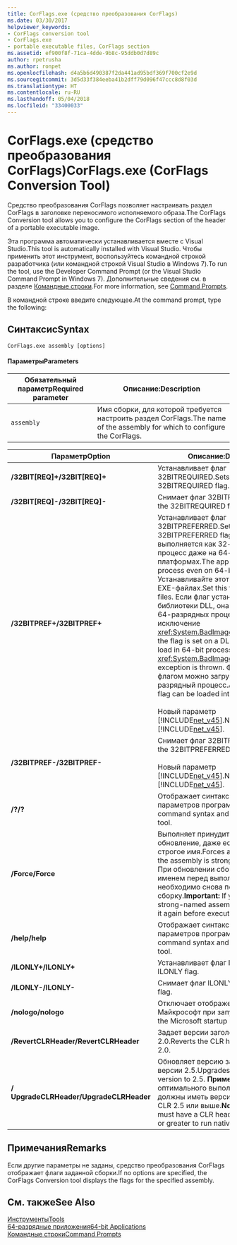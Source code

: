 ```yaml
---
title: CorFlags.exe (средство преобразования CorFlags)
ms.date: 03/30/2017
helpviewer_keywords:
- CorFlags conversion tool
- CorFlags.exe
- portable executable files, CorFlags section
ms.assetid: ef900f8f-71ca-4dde-9b8c-95ddb0d7d89c
author: rpetrusha
ms.author: ronpet
ms.openlocfilehash: d4a5b6d490387f2da441ad95bdf369f700cf2e9d
ms.sourcegitcommit: 3d5d33f384eeba41b2dff79d096f47ccc8d8f03d
ms.translationtype: HT
ms.contentlocale: ru-RU
ms.lasthandoff: 05/04/2018
ms.locfileid: "33400033"
---
```

# <a name="corflagsexe-corflags-conversion-tool"></a><span data-ttu-id="8c28e-102">CorFlags.exe (средство преобразования CorFlags)</span><span class="sxs-lookup"><span data-stu-id="8c28e-102">CorFlags.exe (CorFlags Conversion Tool)</span></span>
<span data-ttu-id="8c28e-103">Средство преобразования CorFlags позволяет настраивать раздел CorFlags в заголовке переносимого исполняемого образа.</span><span class="sxs-lookup"><span data-stu-id="8c28e-103">The CorFlags Conversion tool allows you to configure the CorFlags section of the header of a portable executable image.</span></span>  
  
 <span data-ttu-id="8c28e-104">Эта программа автоматически устанавливается вместе с Visual Studio.</span><span class="sxs-lookup"><span data-stu-id="8c28e-104">This tool is automatically installed with Visual Studio.</span></span> <span data-ttu-id="8c28e-105">Чтобы применить этот инструмент, воспользуйтесь командной строкой разработчика (или командной строкой Visual Studio в Windows 7).</span><span class="sxs-lookup"><span data-stu-id="8c28e-105">To run the tool, use the Developer Command Prompt (or the Visual Studio Command Prompt in Windows 7).</span></span> <span data-ttu-id="8c28e-106">Дополнительные сведения см. в разделе [Командные строки](../../../docs/framework/tools/developer-command-prompt-for-vs.md).</span><span class="sxs-lookup"><span data-stu-id="8c28e-106">For more information, see [Command Prompts](../../../docs/framework/tools/developer-command-prompt-for-vs.md).</span></span>  
  
 <span data-ttu-id="8c28e-107">В командной строке введите следующее.</span><span class="sxs-lookup"><span data-stu-id="8c28e-107">At the command prompt, type the following:</span></span>  
  
## <a name="syntax"></a><span data-ttu-id="8c28e-108">Синтаксис</span><span class="sxs-lookup"><span data-stu-id="8c28e-108">Syntax</span></span>  
  
```  
CorFlags.exe assembly [options]  
```  
  
#### <a name="parameters"></a><span data-ttu-id="8c28e-109">Параметры</span><span class="sxs-lookup"><span data-stu-id="8c28e-109">Parameters</span></span>  
  
|<span data-ttu-id="8c28e-110">Обязательный параметр</span><span class="sxs-lookup"><span data-stu-id="8c28e-110">Required parameter</span></span>|<span data-ttu-id="8c28e-111">Описание:</span><span class="sxs-lookup"><span data-stu-id="8c28e-111">Description</span></span>|  
|------------------------|-----------------|  
|`assembly`|<span data-ttu-id="8c28e-112">Имя сборки, для которой требуется настроить раздел CorFlags.</span><span class="sxs-lookup"><span data-stu-id="8c28e-112">The name of the assembly for which to configure the CorFlags.</span></span>|  
  
|<span data-ttu-id="8c28e-113">Параметр</span><span class="sxs-lookup"><span data-stu-id="8c28e-113">Option</span></span>|<span data-ttu-id="8c28e-114">Описание:</span><span class="sxs-lookup"><span data-stu-id="8c28e-114">Description</span></span>|  
|------------|-----------------|  
|<span data-ttu-id="8c28e-115">**/32BIT[REQ]+**</span><span class="sxs-lookup"><span data-stu-id="8c28e-115">**/32BIT[REQ]+**</span></span>|<span data-ttu-id="8c28e-116">Устанавливает флаг 32BITREQUIRED.</span><span class="sxs-lookup"><span data-stu-id="8c28e-116">Sets the 32BITREQUIRED flag.</span></span>|  
|<span data-ttu-id="8c28e-117">**/32BIT[REQ]-**</span><span class="sxs-lookup"><span data-stu-id="8c28e-117">**/32BIT[REQ]-**</span></span>|<span data-ttu-id="8c28e-118">Снимает флаг 32BITREQUIRED.</span><span class="sxs-lookup"><span data-stu-id="8c28e-118">Clears the 32BITREQUIRED flag.</span></span>|  
|<span data-ttu-id="8c28e-119">**/32BITPREF+**</span><span class="sxs-lookup"><span data-stu-id="8c28e-119">**/32BITPREF+**</span></span>|<span data-ttu-id="8c28e-120">Устанавливает флаг 32BITPREFERRED.</span><span class="sxs-lookup"><span data-stu-id="8c28e-120">Sets the 32BITPREFERRED flag.</span></span> <span data-ttu-id="8c28e-121">Приложение выполняется как 32-разрядный процесс даже на 64-разрядных платформах.</span><span class="sxs-lookup"><span data-stu-id="8c28e-121">The app runs as a 32-bit process even on 64-bit platforms.</span></span> <span data-ttu-id="8c28e-122">Устанавливайте этот флаг только в EXE-файлах.</span><span class="sxs-lookup"><span data-stu-id="8c28e-122">Set this flag only on EXE files.</span></span> <span data-ttu-id="8c28e-123">Если флаг установлен для библиотеки DLL, она не загружается в 64-разрядных процессах и создается исключение <xref:System.BadImageFormatException>.</span><span class="sxs-lookup"><span data-stu-id="8c28e-123">If the flag is set on a DLL, the DLL fails to load in 64-bit processes, and a <xref:System.BadImageFormatException> exception is thrown.</span></span> <span data-ttu-id="8c28e-124">Файл EXE с этим флагом можно загрузить в 64-разрядный процесс.</span><span class="sxs-lookup"><span data-stu-id="8c28e-124">An EXE file with this flag can be loaded into a 64-bit process.</span></span><br /><br /> <span data-ttu-id="8c28e-125">Новый параметр [!INCLUDE[net_v45](../../../includes/net-v45-md.md)].</span><span class="sxs-lookup"><span data-stu-id="8c28e-125">New in the [!INCLUDE[net_v45](../../../includes/net-v45-md.md)].</span></span>|  
|<span data-ttu-id="8c28e-126">**/32BITPREF-**</span><span class="sxs-lookup"><span data-stu-id="8c28e-126">**/32BITPREF-**</span></span>|<span data-ttu-id="8c28e-127">Снимает флаг 32BITPREFERRED.</span><span class="sxs-lookup"><span data-stu-id="8c28e-127">Clears the 32BITPREFERRED flag.</span></span><br /><br /> <span data-ttu-id="8c28e-128">Новый параметр [!INCLUDE[net_v45](../../../includes/net-v45-md.md)].</span><span class="sxs-lookup"><span data-stu-id="8c28e-128">New in the [!INCLUDE[net_v45](../../../includes/net-v45-md.md)].</span></span>|  
|<span data-ttu-id="8c28e-129">**/?**</span><span class="sxs-lookup"><span data-stu-id="8c28e-129">**/?**</span></span>|<span data-ttu-id="8c28e-130">Отображает синтаксис команд и параметров программы.</span><span class="sxs-lookup"><span data-stu-id="8c28e-130">Displays command syntax and options for the tool.</span></span>|  
|<span data-ttu-id="8c28e-131">**/Force**</span><span class="sxs-lookup"><span data-stu-id="8c28e-131">**/Force**</span></span>|<span data-ttu-id="8c28e-132">Выполняет принудительное обновление, даже если сборка имеет строгое имя.</span><span class="sxs-lookup"><span data-stu-id="8c28e-132">Forces an update even if the assembly is strong-named.</span></span> <span data-ttu-id="8c28e-133">**Важно!** При обновлении сборки со строгим именем перед выполнением ее кода необходимо снова подписать сборку.</span><span class="sxs-lookup"><span data-stu-id="8c28e-133">**Important:**  If you update a strong-named assembly, you must sign it again before executing its code.</span></span>|  
|<span data-ttu-id="8c28e-134">**/help**</span><span class="sxs-lookup"><span data-stu-id="8c28e-134">**/help**</span></span>|<span data-ttu-id="8c28e-135">Отображает синтаксис команд и параметров программы.</span><span class="sxs-lookup"><span data-stu-id="8c28e-135">Displays command syntax and options for the tool.</span></span>|  
|<span data-ttu-id="8c28e-136">**/ILONLY+**</span><span class="sxs-lookup"><span data-stu-id="8c28e-136">**/ILONLY+**</span></span>|<span data-ttu-id="8c28e-137">Устанавливает флаг ILONLY.</span><span class="sxs-lookup"><span data-stu-id="8c28e-137">Sets the ILONLY flag.</span></span>|  
|<span data-ttu-id="8c28e-138">**/ILONLY-**</span><span class="sxs-lookup"><span data-stu-id="8c28e-138">**/ILONLY-**</span></span>|<span data-ttu-id="8c28e-139">Снимает флаг ILONLY.</span><span class="sxs-lookup"><span data-stu-id="8c28e-139">Clears the ILONLY flag.</span></span>|  
|<span data-ttu-id="8c28e-140">**/nologo**</span><span class="sxs-lookup"><span data-stu-id="8c28e-140">**/nologo**</span></span>|<span data-ttu-id="8c28e-141">Отключает отображение эмблемы Майкрософт при запуске.</span><span class="sxs-lookup"><span data-stu-id="8c28e-141">Suppresses the Microsoft startup banner display.</span></span>|  
|<span data-ttu-id="8c28e-142">**/RevertCLRHeader**</span><span class="sxs-lookup"><span data-stu-id="8c28e-142">**/RevertCLRHeader**</span></span>|<span data-ttu-id="8c28e-143">Задает версии заголовка CLR значение 2.0.</span><span class="sxs-lookup"><span data-stu-id="8c28e-143">Reverts the CLR header version to 2.0.</span></span>|  
|<span data-ttu-id="8c28e-144">**/ UpgradeCLRHeader**</span><span class="sxs-lookup"><span data-stu-id="8c28e-144">**/UpgradeCLRHeader**</span></span>|<span data-ttu-id="8c28e-145">Обновляет версию заголовка CLR до версии 2.5.</span><span class="sxs-lookup"><span data-stu-id="8c28e-145">Upgrades the CLR header version to 2.5.</span></span> <span data-ttu-id="8c28e-146">**Примечание.** Для оптимального выполнения сборок они должны иметь версию заголовка CLR 2.5 или выше.</span><span class="sxs-lookup"><span data-stu-id="8c28e-146">**Note:**  Assemblies must have a CLR header version of 2.5 or greater to run natively.</span></span>|  
  
## <a name="remarks"></a><span data-ttu-id="8c28e-147">Примечания</span><span class="sxs-lookup"><span data-stu-id="8c28e-147">Remarks</span></span>  
 <span data-ttu-id="8c28e-148">Если другие параметры не заданы, средство преобразования CorFlags отображает флаги заданной сборки.</span><span class="sxs-lookup"><span data-stu-id="8c28e-148">If no options are specified, the CorFlags Conversion tool displays the flags for the specified assembly.</span></span>  
  
## <a name="see-also"></a><span data-ttu-id="8c28e-149">См. также</span><span class="sxs-lookup"><span data-stu-id="8c28e-149">See Also</span></span>  
 [<span data-ttu-id="8c28e-150">Инструменты</span><span class="sxs-lookup"><span data-stu-id="8c28e-150">Tools</span></span>](../../../docs/framework/tools/index.md)  
 [<span data-ttu-id="8c28e-151">64-разрядные приложения</span><span class="sxs-lookup"><span data-stu-id="8c28e-151">64-bit Applications</span></span>](../../../docs/framework/64-bit-apps.md)  
 [<span data-ttu-id="8c28e-152">Командные строки</span><span class="sxs-lookup"><span data-stu-id="8c28e-152">Command Prompts</span></span>](../../../docs/framework/tools/developer-command-prompt-for-vs.md)
